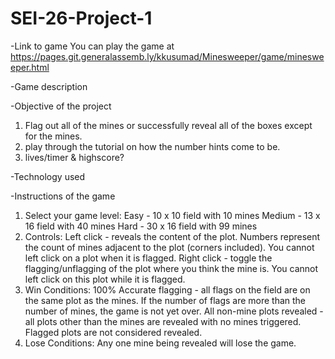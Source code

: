 # SEI-26-Project-1
-Link to game
You can play the game at https://pages.git.generalassemb.ly/kkusumad/Minesweeper/game/minesweeper.html

-Game description

-Objective of the project
1. Flag out all of the mines or successfully reveal all of the boxes except for the mines.
2. play through the tutorial on how the number hints come to be.
3. lives/timer & highscore?

-Technology used

-Instructions of the game
1. Select your game level:
Easy - 10 x 10 field with 10 mines
Medium - 13 x 16 field with 40 mines
Hard - 30 x 16 field with 99 mines
2. Controls:
Left click - reveals the content of the plot. Numbers represent the count of mines adjacent to the plot (corners included). You cannot left click on a plot when it is flagged.
Right click - toggle the flagging/unflagging of the plot where you think the mine is. You cannot left click on this plot while it is flagged.
3. Win Conditions:
100% Accurate flagging - all flags on the field are on the same plot as the mines. If the number of flags are more than the number of mines, the game is not yet over.
All non-mine plots revealed - all plots other than the mines are revealed  with no mines triggered. Flagged plots are not considered revealed.
4. Lose Conditions:
Any one mine being revealed will lose the game.